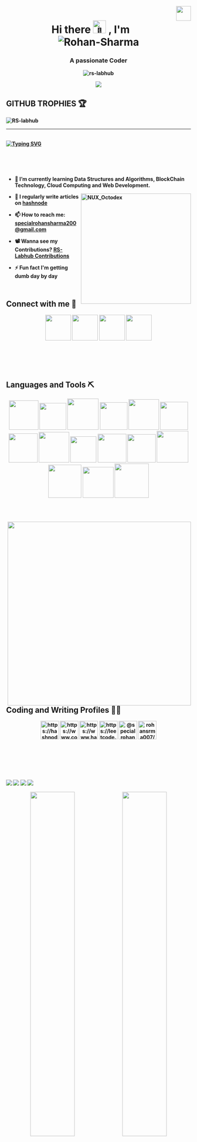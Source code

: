 <img align="right" width="40px" src="![RS LOGO](https://github.com/RS-labhub/RS-Labhub/assets/117426013/06498501-5e6b-432b-8f7a-0af7c9796a3e)">

<h1 align="center"><b>Hi there<b><picture>
  <source srcset="https://fonts.gstatic.com/s/e/notoemoji/latest/1f44b/512.webp" type="image/webp">
  <img src="https://fonts.gstatic.com/s/e/notoemoji/latest/1f44b/512.gif" alt="👋" width="35" height="35">
</picture>, I'm <br><img src="https://i.ibb.co/TW1bc2D/Rohan-Sharma.gif" alt="Rohan-Sharma" border="0"></h1>

<h3 align="center">A passionate Coder</h3>


<p align="center"> <img src="https://komarev.com/ghpvc/?username=rs-labhub&label=Profile%20views&color=0e75b6&style=flat" alt="rs-labhub" /> </p>

<p align="center">
  <a href="https://readme.andyruwruw.com/api/now-playing?open">
    <img src="https://raw.githubusercontent.com/andyruwruw/andyruwruw/master/example/now-playing.svg">
  </a>
</p>

## **GITHUB TROPHIES** 🏆
<img src="https://github-profile-trophy.vercel.app/?username=RS-labhub&theme=onedark&column=-1&margin-w=8&no-frame=true&no-bg=true" alt="RS-labhub" /></a>

<hr>

<br>

<span align="center">
	<a href="https://git.io/typing-svg"><img src="https://readme-typing-svg.demolab.com?font=Fira+Code&weight=600&size=30&duration=3000&pause=100&color=660099&background=FFFFFF&center=true&multiline=true&random=false&width=700&height=80&lines=A+nerd+who+is+trying+to+learn+;something+new+everyday+%F0%9F%98%81" alt="Typing SVG" /></a>
</span>

<br><br><br>

<span align="left">

- 🌱 I’m currently learning **Data Structures and Algorithms, BlockChain Technology, Cloud Computing** and **Web Development**.

<img align="right" src="https://user-images.githubusercontent.com/74038190/212741999-016fddbd-617a-4448-8042-0ecf907aea25.gif" width="300" alt="NUX_Octodex">

- 📝 I regularly write articles on [hashnode](https://hashnode.com/@rrs007)

- 📫 How to reach me: **specialrohansharma200@gmail.com**

- 📽️ Wanna see my Contributions? [RS-Labhub Contributions](https://github.com/RS-labhub?tab=repositories)

- ⚡ Fun fact **I'm getting dumb day by day**

</span>

<h2 align="left"><br>Connect with me 🧟</h3>
<p align="center">
    <a href="https://linkedin.com/in/rohan-sharma-9386rs" target="blank"><img src="https://user-images.githubusercontent.com/74038190/235294012-0a55e343-37ad-4b0f-924f-c8431d9d2483.gif" width="70"></a>
    <a href="https://twitter.com/rrs00179" target="blank"><img src="https://github.com/Anmol-Baranwal/Cool-GIFs-For-GitHub/assets/74038190/cc4fe88c-7f7a-41d8-b449-34b7a178c1c6" width="70"></a>
    <a href="https://instagram.com/r_rohan__._" target="blank"><img src="https://user-images.githubusercontent.com/74038190/235294013-a33e5c43-a01c-43f6-b44d-a406d8b4ab75.gif" width="70"></a>
    <a href="https://discord.gg/rohansrma" target="blank"><img src="https://user-images.githubusercontent.com/74038190/235294015-47144047-25ab-417c-af1b-6746820a20ff.gif" width="70"></a>
</p>

<br><br>

<h2 align="left"><br>Languages and Tools ⛏️</h3>
    <p align="center">
        <!--<a href="https://aws.amazon.com" target="_blank" rel="noreferrer"> <img src="https://raw.githubusercontent.com/devicons/devicon/master/icons/amazonwebservices/amazonwebservices-original-wordmark.svg" alt="aws" width="40" height="40"/> </a> <a href="https://azure.microsoft.com/en-in/" target="_blank" rel="noreferrer"> <img src="https://www.vectorlogo.zone/logos/microsoft_azure/microsoft_azure-icon.svg" alt="azure" width="40" height="40"/> </a> <a href="https://www.blender.org/" target="_blank" rel="noreferrer"> <img src="https://download.blender.org/branding/community/blender_community_badge_white.svg" alt="blender" width="40" height="40"/> </a> <a href="https://getbootstrap.com" target="_blank" rel="noreferrer"> <img src="https://raw.githubusercontent.com/devicons/devicon/master/icons/bootstrap/bootstrap-plain-wordmark.svg" alt="bootstrap" width="40" height="40"/> </a> <a href="https://www.cprogramming.com/" target="_blank" rel="noreferrer"> <img src="https://raw.githubusercontent.com/devicons/devicon/master/icons/c/c-original.svg" alt="c" width="40" height="40"/> </a> <a href="https://www.w3schools.com/cpp/" target="_blank" rel="noreferrer"> <img src="https://raw.githubusercontent.com/devicons/devicon/master/icons/cplusplus/cplusplus-original.svg" alt="cplusplus" width="40" height="40"/> </a> <a href="https://www.w3schools.com/css/" target="_blank" rel="noreferrer"> <img src="https://raw.githubusercontent.com/devicons/devicon/master/icons/css3/css3-original-wordmark.svg" alt="css3" width="40" height="40"/> </a> <a href="https://www.figma.com/" target="_blank" rel="noreferrer"> <img src="https://www.vectorlogo.zone/logos/figma/figma-icon.svg" alt="figma" width="40" height="40"/> </a> <a href="https://cloud.google.com" target="_blank" rel="noreferrer"> <img src="https://www.vectorlogo.zone/logos/google_cloud/google_cloud-icon.svg" alt="gcp" width="40" height="40"/> </a> <a href="https://git-scm.com/" target="_blank" rel="noreferrer"> <img src="https://www.vectorlogo.zone/logos/git-scm/git-scm-icon.svg" alt="git" width="40" height="40"/> </a> <a href="https://www.w3.org/html/" target="_blank" rel="noreferrer"> <img src="https://raw.githubusercontent.com/devicons/devicon/master/icons/html5/html5-original-wordmark.svg" alt="html5" width="40" height="40"/> </a> <a href="https://developer.mozilla.org/en-US/docs/Web/JavaScript" target="_blank" rel="noreferrer"> <img src="https://raw.githubusercontent.com/devicons/devicon/master/icons/javascript/javascript-original.svg" alt="javascript" width="40" height="40"/> </a> <a href="https://www.python.org" target="_blank" rel="noreferrer"> <img src="https://raw.githubusercontent.com/devicons/devicon/master/icons/python/python-original.svg" alt="python" width="40" height="40"/> </a> <a href="https://www.rust-lang.org" target="_blank" rel="noreferrer"> <img src="https://raw.githubusercontent.com/devicons/devicon/master/icons/rust/rust-plain.svg" alt="rust" width="40" height="40"/> </a> <a href="https://unity.com/" target="_blank" rel="noreferrer"> <img src="https://www.vectorlogo.zone/logos/unity3d/unity3d-icon.svg" alt="unity" width="40" height="40"/> </a>--> 
        </p>
</h3>

<div align="center">
    <img src="https://github.com/Anmol-Baranwal/Cool-GIFs-For-GitHub/assets/74038190/29fd6286-4e7b-4d6c-818f-c4765d5e39a9" width="80">
    <img src="https://github.com/Anmol-Baranwal/Cool-GIFs-For-GitHub/assets/74038190/67f477ed-6624-42da-99f0-1a7b1a16eecb" width="73">
    <img src="https://user-images.githubusercontent.com/74038190/212257454-16e3712e-945a-4ca2-b238-408ad0bf87e6.gif" width="85">
    <img src="https://user-images.githubusercontent.com/74038190/212257460-738ff738-247f-4445-a718-cdd0ca76e2db.gif" width="75">
    <img src="https://github.com/Anmol-Baranwal/Cool-GIFs-For-GitHub/assets/74038190/398b19b1-9aae-4c1f-8bc0-d172a2c08d68" width="83">
    <img src="https://github.com/Anmol-Baranwal/Cool-GIFs-For-GitHub/assets/74038190/1a797f46-efe4-41e6-9e75-5303e1bbcbfa" width="76">
    <img src="https://user-images.githubusercontent.com/74038190/212257472-08e52665-c503-4bd9-aa20-f5a4dae769b5.gif" width="79">
    <img src="https://user-images.githubusercontent.com/74038190/212257468-1e9a91f1-b626-4baa-b15d-5c385dfa7ed2.gif" width="83">
    <img src="https://user-images.githubusercontent.com/74038190/212257465-7ce8d493-cac5-494e-982a-5a9deb852c4b.gif" width="71">
    <img src="https://user-images.githubusercontent.com/74038190/212257467-871d32b7-e401-42e8-a166-fcfd7baa4c6b.gif" width="78">
    <img src="https://user-images.githubusercontent.com/74038190/212280805-9bcb336b-8c55-46a8-abf8-ff286ab55472.gif" width="77">
    <img src="https://user-images.githubusercontent.com/74038190/212280823-79088828-a258-4a4d-8d6c-96315d5a07af.gif" width="86">
    <img src="https://user-images.githubusercontent.com/74038190/212281775-b468df30-4edc-4bf8-a4ee-f52e1aaddc86.gif" width="90">
    <img src="https://github.com/Anmol-Baranwal/Cool-GIFs-For-GitHub/assets/74038190/3c16d4f2-b757-4c70-8f42-43d5dddd2c36" width="84">
    <img src="https://github.com/Anmol-Baranwal/Cool-GIFs-For-GitHub/assets/74038190/e0d299f2-767c-4c21-bd49-90f2a19f1a78" width="93"> 
</div>

<br><br>

<img align="right" src="https://github.com/Anmol-Baranwal/Cool-GIFs-For-GitHub/assets/74038190/9d0fd0c4-5c7f-4122-b884-64a1e1685d2d" width="500">

<br><br>

<h2 align="left">Coding and Writing Profiles 🧑‍💻</h2>
<p align="center">
    <a href="https://hashnode.com/https://hashnode.com/@rrs007" target="blank"><img align="center" src="https://raw.githubusercontent.com/rahuldkjain/github-profile-readme-generator/master/src/images/icons/Social/hashnode.svg" alt="https://hashnode.com/@rrs007" width="50" /></a>
    <a href="https://www.codechef.com/users/rohansrma" target="blank"><img align="center" src="https://cdn.jsdelivr.net/npm/simple-icons@3.1.0/icons/codechef.svg" alt="https://www.codechef.com/users/rohansrma" width="50" /></a>
    <a href="https://www.hackerrank.com/profile/specialrohansha1" target="blank"><img align="center" src="https://raw.githubusercontent.com/rahuldkjain/github-profile-readme-generator/master/src/images/icons/Social/hackerrank.svg" alt="https://www.hackerrank.com/profile/specialrohansha1" width="50" /></a>
    <a href="https://www.leetcode.com/rohansrma/" target="blank"><img align="center" src="https://raw.githubusercontent.com/rahuldkjain/github-profile-readme-generator/master/src/images/icons/Social/leet-code.svg" alt="https://leetcode.com/rohansrma/" width="50" /></a>
    <a href="https://www.hackerearth.com/@specialrohansharma200" target="blank"><img align="center" src="https://raw.githubusercontent.com/rahuldkjain/github-profile-readme-generator/master/src/images/icons/Social/hackerearth.svg" alt="@specialrohansharma200" width="50" /></a>
    <a href="https://auth.geeksforgeeks.org/user/rohansrma007/profile/" target="blank"><img align="center" src="https://raw.githubusercontent.com/rahuldkjain/github-profile-readme-generator/master/src/images/icons/Social/geeks-for-geeks.svg" alt="rohansrma007/profile/" width="50" /></a>
</p>

<br><br>

<!-- <p><br><img align="left" src="https://github-readme-stats.vercel.app/api/top-langs?username=rs-labhub&show_icons=true&locale=en&layout=compact" alt="rs-labhub" />
</p>

<p><br>&nbsp;<img align="center" src="https://github-readme-stats.vercel.app/api?username=rs-labhub&show_icons=true&locale=en" alt="rs-labhub" />
</p>

<p><br><img align="right" src="https://github-readme-streak-stats.herokuapp.com/?user=rs-labhub&" alt="rs-labhub" />
</p> -->

<br><br>


![](http://github-profile-summary-cards.vercel.app/api/cards/repos-per-language?username=RS-labhub&theme=vue)
![](http://github-profile-summary-cards.vercel.app/api/cards/most-commit-language?username=RS-labhub&theme=vue)
![](http://github-profile-summary-cards.vercel.app/api/cards/stats?username=RS-labhub&theme=vue)
![](http://github-profile-summary-cards.vercel.app/api/cards/productive-time?username=RS-labhub&theme=vue&utcOffset=8)

<div align="center">
    <img src="https://stats.quine.sh/RohanSrma/github?theme=light" width="49%" />
    <img src="https://stats.quine.sh/RohanSrma/dependencies?theme=light" width="49%" />
</div>

<div align="center" width="100%">
  
  ![](http://github-profile-summary-cards.vercel.app/api/cards/profile-details?username=RS-labhub&theme=swift)
</div>

[![Rohan's github activity graph](https://github-readme-activity-graph.vercel.app/graph?username=RS-labhub&theme=react)](https://github.com/RS-labhub/RS-Labhub/github-readme-activity-graph)
